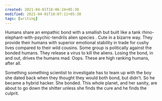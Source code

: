 ```yaml
---
created: 2021-04-01T18:06:24+05:30
modified: 2021-04-01T18:07:11+05:30
tags: [writing]
---
```


 Humans share an empathic bond with a smallish but built like a tank rhino-elephant-with-psychic-tendrils alien species . Cute in a bizarre way. They provide their humans with superior emotional stability in trade for cushy lives compared to their wild cousins. Some group is politically against the bonded humans. They release a virus to kill the aliens. Losing the bond, in and out, drives the humans mad. Oops. These are high ranking humans, after all. 

Something something scientist to investigate has to team up with the boy she dated back when they thought they would both bond, but didn't. So he became a hybrid hacker. She bonded. This whole planet, and her sanity, are about to go down the shitter unless she finds the cure and he finds the culprit.  
